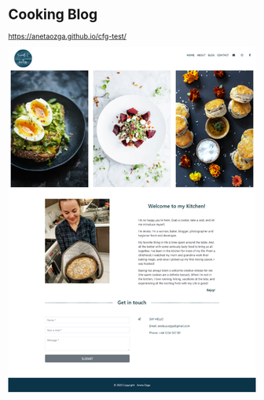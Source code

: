 # Cooking Blog

https://anetaozga.github.io/cfg-test/
 
 ![Preview](https://github.com/anetaozga/cfg-test/blob/master/img/my-blog.png)
